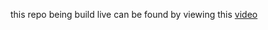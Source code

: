 this repo being build live can be found by viewing this [video](https://drive.google.com/file/d/12Oa7PPG5KxOsarjfty8zy7gslOOjv864/view?usp=sharing)
